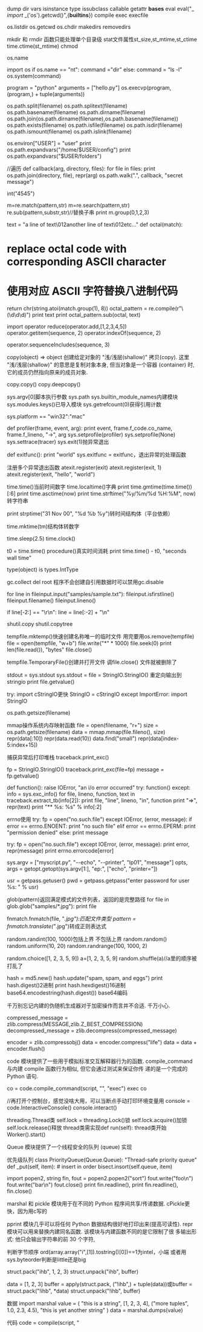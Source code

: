 ﻿dump
dir
vars
isinstance
type
issubclass
callable
getattr
__bases__
eval
eval("_ _import_ _('os').getcwd()",{__builtins__})
compile
exec
execfile

os.listdir
os.getcwd 
os.chdir
makedirs
removedirs

mkdir 和 rmdir 函数只能处理单个目录级
stat文件属性st_size,st_mtime,st_ctime
time.ctime(st_mtime)
chmod

os.name

import os
if os.name == "nt":
	command ="dir" 
else:
	command = "ls -l"
os.system(command)

program = "python"
arguments = ["hello.py"]
os.execvp(program, (program,) + tuple(arguments))

os.path.split(filename)
os.path.splitext(filename)
os.path.basename(filename)
os.path.dirname(filename)
os.path.join(os.path.dirname(filename),os.path.basename(filename))
os.path.exists(filename)
os.path.isfile(filename)
os.path.isdir(filename)
os.path.ismount(filename)
os.path.islink(filename)

os.environ["USER"] = "user"
print os.path.expandvars("/home/$USER/config")
print os.path.expandvars("$USER/folders")

//遍历
def callback(arg, directory, files):
for file in files:
print os.path.join(directory, file), repr(arg)
os.path.walk(".", callback, "secret message")

int("4545")

m=re.match(pattern,str)
m=re.search(pattern,str)
re.sub(pattern,substr,str)//替换子串
print m.group(0,1,2,3)

text = "a line of text\\012another line of text\\012etc..."
def octal(match):
# replace octal code with corresponding ASCII character
# 使用对应 ASCII 字符替换八进制代码
return chr(string.atoi(match.group(1), 8))
octal_pattern = re.compile(r"\\(\d\d\d)")
print text
print octal_pattern.sub(octal, text)


import operator
reduce(operator.add,[1,2,3,4,5])
operator.getitem(sequence, 2)
operator.indexOf(sequence, 2)

operator.sequenceIncludes(sequence, 3)

copy(object) => object 创建给定对象的 "浅/浅层(shallow)" 拷贝(copy).
这里 "浅/浅层(shallow)" 的意思是复制对象本身, 但当对象是一个容器
(container) 时, 它的成员仍然指向原来的成员对象.

copy.copy()
copy.deepcopy()

sys.argv[0]脚本执行参数
sys.path
sys.builtin_module_names内建模块
sys.modules.keys()已导入模块
sys.getrefcount(0)获得引用计数

sys.platform == "win32":"mac"

def profiler(frame, event, arg):
print event, frame.f_code.co_name, frame.f_lineno, "->", arg
sys.setprofile(profiler)
sys.setprofile(None)
sys.settrace(tracer)
sys.exit(1)抛异常退出

def exitfunc():
	print "world"
sys.exitfunc = exitfunc，退出异常的处理函数

注册多个异常退出函数
atexit.register(exit)
atexit.register(exit, 1)
atexit.register(exit, "hello", "world")

time.time()当前时间数字
time.localtime()字典
print time.gmtime(time.time())[:6]
print time.asctime(now)
print time.strftime("%y/%m/%d %H:%M", now)转字符串

print strptime("31 Nov 00", "%d %b %y")转时间结构体（平台依赖）

time.mktime(tm)结构体转数字

time.sleep(2.5)
time.clock()

t0 = time.time()
procedure()真实时间消耗
print time.time() - t0, "seconds wall time"

type(object) is types.IntType

gc.collect
del root
程序不会创建自引用数据时可以禁用gc.disable

for line in fileinput.input("samples/sample.txt"):
fileinput.isfirstline()
fileinput.filename()
fileinput.lineno()

if line[-2:] == "\r\n":
line = line[:-2] + "\n"

shutil.copy
shutil.copytree

tempfile.mktemp()快速创建名称唯一的临时文件
用完要用os.remove(tempfile)
file = open(tempfile, "w+b")
file.write("*" * 1000)
file.seek(0)
print len(file.read()), "bytes"
file.close()

tempfile.TemporaryFile()创建并打开文件
调file.close() 文件就被删除了


stdout = sys.stdout
sys.stdout = file = StringIO.StringIO()
重定向输出到stringio
print file.getvalue()

try:
	import cStringIO更快
	StringIO = cStringIO
except ImportError:
	import StringIO

os.path.getsize(filename)

mmap操作系统内存映射函数
file = open(filename, "r+")
size = os.path.getsize(filename)
data = mmap.mmap(file.fileno(), size)
repr(data[:10])
repr(data.read(10))
data.find("small")
repr(data[index-5:index+15])

捕获异常后打印堆栈
traceback.print_exc()

fp = StringIO.StringIO()
traceback.print_exc(file=fp)
message = fp.getvalue()

def function():
	raise IOError, "an i/o error occurred"
try:
	function()
except:
	info = sys.exc_info()
	for file, lineno, function, text in traceback.extract_tb(info[2]):
		print file, "line", lineno, "in", function
		print "=>", repr(text)
	print "** %s: %s" % info[:2]


errno使用
try:
	fp = open("no.such.file")
except IOError, (error, message):
	if error == errno.ENOENT:
		print "no such file"
	elif error == errno.EPERM:
		print "permission denied"
	else:
		print message

try:
	fp = open("no.such.file")
except IOError, (error, message):
	print error, repr(message)
	print errno.errorcode[error]

sys.argv = ["myscript.py", "--echo", "--printer", "lp01", "message"]
opts, args = getopt.getopt(sys.argv[1:], "ep:", ["echo", "printer="])

usr = getpass.getuser()
pwd = getpass.getpass("enter password for user %s: " % usr)

glob(pattern)返回满足模式的文件列表，返回的是完整路径
for file in glob.glob("samples/*.jpg"):
	print file

fnmatch.fnmatch(file, "*.jpg"):匹配文件类型
pattern = fnmatch.translate("*.jpg")转成正则表达式

random.randint(100, 1000)包括上界
不包括上界
random.random()
random.uniform(10, 20)
random.randrange(100, 1000, 2)

random.choice([1, 2, 3, 5, 9])
a=[1, 2, 3, 5, 9]
random.shuffle(a)//a里的顺序被打乱了

hash = md5.new()
hash.update("spam, spam, and eggs")
print hash.digest()2进制
print hash.hexdigest()16进制
base64.encodestring(hash.digest()) base64编码

千万别忘记内建的伪随机生成器对于加密操作而言并不合适. 千万小心.

compressed_message = zlib.compress(MESSAGE,zlib.Z_BEST_COMPRESSION)
decompressed_message = zlib.decompress(compressed_message)

encoder = zlib.compressobj()
data = encoder.compress("life")
data = data + encoder.flush()


code 模块提供了一些用于模拟标准交互解释器行为的函数.
compile_command 与内建 compile 函数行为相似, 但它会通过测试来保证你传
递的是一个完成的 Python 语句.

co = code.compile_command(script, "<stdin>", "exec")
exec co

//再打开个控制台，感觉没啥大用，可以当断点手动打印环境变量用
console = code.InteractiveConsole()
console.interact()

threading.Thread类
self.lock = threading.Lock()锁
self.lock.acquire()加锁
self.lock.release()释放
thread类需实现def run(self):
thread类开始
Worker().start()

Queue 模块提供了一个线程安全的队列 (queue) 实现

优先级队列
class PriorityQueue(Queue.Queue):
	"Thread-safe priority queue"
	def _put(self, item):
	# insert in order
		bisect.insort(self.queue, item)

import popen2, string
fin, fout = popen2.popen2("sort")
fout.write("foo\n")
fout.write("bar\n")
fout.close()
print fin.readline(),
print fin.readline(),
fin.close()


marshal 和 pickle 模块用于在不同的 Python 程序间共享/传递数据.
cPickle更快，因为用c写的

pprint 模块几乎可以将任何 Python 数据结构很好地打印出来(提高可读性).
repr 模块可以用来替换内建同名函数. 该模块与内建函数不同的是它限制了很
多输出形式: 他只会输出字符串的前 30 个字符,

判断字节顺序
ord(array.array("i",[1]).tostring()[0])==1为intel，小端
或者用sys.byteorder判断是little还是big

struct.pack("ihb", 1, 2, 3)
struct.unpack("ihb", buffer)

data = [1, 2, 3]
buffer = apply(struct.pack, ("!ihb",) + tuple(data))或buffer = struct.pack("!ihb", *data)
struct.unpack("!ihb", buffer)

数据
import marshal
value = (
"this is a string",
[1, 2, 3, 4],
("more tuples", 1.0, 2.3, 4.5),
"this is yet another string"
)
data = marshal.dumps(value)

代码
code = compile(script, "<script>", "exec")
data = marshal.dumps(code)
exec marshal.loads(data)

pickle可以处理类但不能处理code

pickle.dumps(value, 1)binary模式，内存占用更小

copy_reg 模块注册你自己的扩展类型. 这样 pickle 和 copy 模
块就会知道如何处理非标准类型.

def code_unpickler(data):
return marshal.loads(data)
def code_pickler(code):
return code_unpickler, (marshal.dumps(code),)
copy_reg.pickle(types.CodeType, code_pickler, code_unpickler)

pprint打印的整齐

# note: this overrides the built-in 'repr' function
from repr import repr
# an annoyingly recursive data structure
data = (
"X" * 100000,
)
data = [data]
data.append(data)
print repr(data)

formatter 和 writer . formatter 将 HTML 解析器的标签和数
据流转换为适合输出设备的事件流( event stream ), 而 writer 将事件流输出
到设备

s = socket.socket(socket.AF_INET, socket.SOCK_STREAM)
s.connect((HOST, PORT))
t = s.recv(4)
s.close()


service = socket.socket(socket.AF_INET, socket.SOCK_STREAM)
service.bind(("", PORT))
service.listen(1)
channel, info = service.accept()
t = struct.pack("!I", t)
channel.send(t)
channel.close()

udp
s = socket.socket(socket.AF_INET, socket.SOCK_DGRAM)
# send empty packet
s.sendto("", (HOST, PORT))
t, server = s.recvfrom(4)
t = struct.unpack("!I", t)[0]
s.close()


service = socket.socket(socket.AF_INET, socket.SOCK_DGRAM)
service.bind(("", PORT))
data, client = service.recvfrom(0)
t = struct.pack("!I", t)
service.sendto(t, client)


is_readable = [service]
is_writable = []
is_error = []
r, w, e = select.select(is_readable, is_writable, is_error, 1.0)
if r:
channel, info = service.accept()
channel.send(t) # send timestamp
channel.close()


asyncore 模块提供了一个 "反馈性的( reactive )" socket 实现. 该模块允许
你定义特定过程完成后所执行的代码, 而不是创建 socket 对象
dispatcher 外, 这个模块还包含一个 dispatcher_with_send 类. 你可
以使用这个类发送大量的数据而不会阻塞网络通讯缓冲区.


print locale.getdefaultlocale()


import pstats
import profile
def func1():
for i in range(1000):
pass
def func2():
for i in range(1000):
func1()
p = profile.Profile()
p.run("func2()")
s = pstats.Stats(p)
s.sort_stats("time", "name").print_stats()